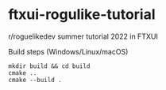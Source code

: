 # ftxui-rogulike-tutorial
r/roguelikedev summer tutorial 2022 in FTXUI

Build steps (Windows/Linux/macOS)
```
mkdir build && cd build
cmake ..
cmake --build .
```
